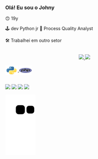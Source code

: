### Olá! Eu sou o Johny
🙃 19y

🕹️ dev Python jr
🙌 Process Quality Analyst

🛠️ Trabalhei em outro setor
##
##

<div align="center">
  <a href="https://github.com/Johny-007">
  <img height="130em" src="https://github-readme-stats.vercel.app/api?username=Johny-007&show_icons=true&theme=dark&include_all_commits=true&count_private=true"/>
  <img height="130em" src="https://github-readme-stats.vercel.app/api/top-langs/?username=Johny-007&layout=compact&langs_count=7&theme=dark"/>
</div>
<div style="display: inline_block"><br>
  <img align="center" alt="Rafa-Python" height="30" width="40" src="https://raw.githubusercontent.com/devicons/devicon/master/icons/python/python-original.svg">
  <img align="center" alt="Rafa-Php" height="30" width="40" src="https://raw.githubusercontent.com/devicons/devicon/master/icons/php/php-original.svg">  
</div>  
 
##
## 
  
<div>
  <a href="https://instagram.com/johny_1667" target="_blank"><img src="https://img.shields.io/badge/-Instagram-%23E4405F?style=for-the-badge&logo=instagram&logoColor=white" target="_blank"></a>
 	<a href = "mailto:johny.b.santos007@gmail.com"><img src="https://img.shields.io/badge/-Gmail-%23333?style=for-the-badge&logo=gmail&logoColor=white" target="_blank"></a>
  <a href="https://www.linkedin.com/in/johny-barbosa-santos-201607240" target="_blank"><img src="https://img.shields.io/badge/-LinkedIn-%230077B5?style=for-the-badge&logo=linkedin&logoColor=white" target="_blank"></a>
  <a href="https://t.me/Johny1667" target="_blank"><img src="https://img.shields.io/badge/Telegram-2CA5E0?style=for-the-badge&logo=telegram&logoColor=white" target="_blank"></a>  
  
  ![Snake animation](https://github.com/Johny-007/Johny-007/blob/output/github-contribution-grid-snake.svg)
  
</div>  

